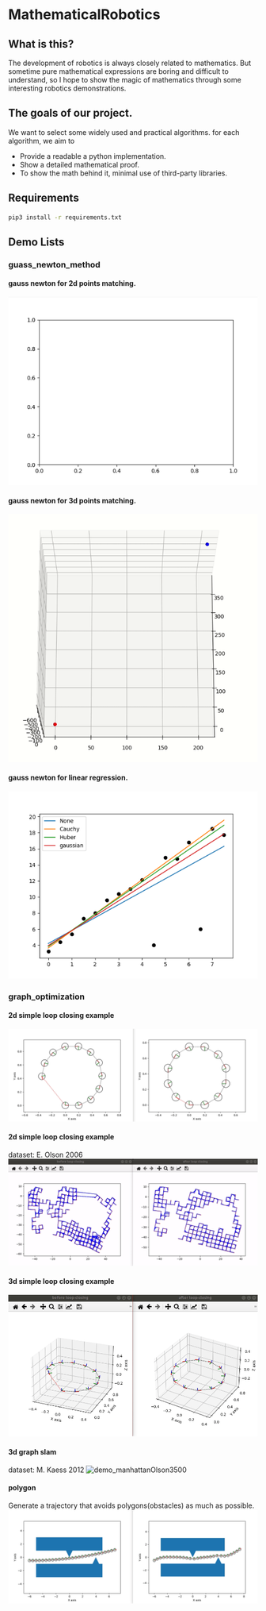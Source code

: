 # MathematicalRobotics

## What is this?
The development of robotics is always closely related to mathematics. But sometime pure mathematical expressions are boring and difficult to understand, so I hope to show the magic of mathematics through some interesting robotics demonstrations.


## The goals of our project.
We want to select some widely used and practical algorithms. for each algorithm, we aim to 
* Provide a readable a python implementation.
* Show a detailed mathematical proof.
* To show the math behind it, minimal use of third-party libraries. 

## Requirements 

```bash
pip3 install -r requirements.txt
```

## Demo Lists

### guass_newton_method
#### gauss newton for 2d points matching.
![demo2d](./imgs/demo2d.gif)
#### gauss newton for 3d points matching.
![demo3d](./imgs/demo3d.gif)
#### gauss newton for linear regression.
![demo_line](./imgs/demo_line.png)

### graph_optimization

#### 2d simple loop closing example
![demo_pose2d_graph](./imgs/demo_pose2d_graph.gif)

#### 2d simple loop closing example
dataset: E. Olson 2006
![demo_manhattanOlson3500](./imgs/manhattanOlson3500.png)

#### 3d simple loop closing example
![demo_pose3d_graph](./imgs/demo_pose3d_graph.gif)

#### 3d graph slam
dataset: M. Kaess 2012
![demo_manhattanOlson3500](./imgs/sphere2500.gif)

#### polygon
Generate a trajectory that avoids polygons(obstacles) as much as possible.  
![demo_polygon](./imgs/demo_polygon.gif)

